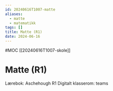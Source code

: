 ```yaml
---
id: 20240616T1007-matte
aliases:
  - matte
  - matematikk
tags: []
title: Matte (R1)
date: 2024-06-16
---
```


#MOC [[20240616T1007-skole]]

# Matte (R1)

Lærebok: Aschehough R1
Digitalt klasserom: teams
